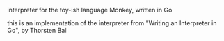 interpreter for the toy-ish language Monkey, written in Go 

this is an implementation of the interpreter from "Writing an Interpreter in Go", by Thorsten Ball